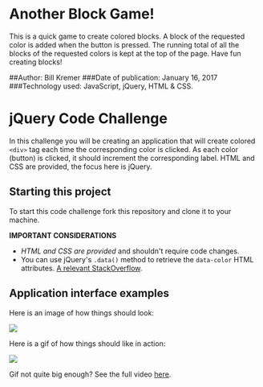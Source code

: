 # Another Block Game!

This is a quick game to create colored blocks.  A block of the requested color is added when the button is pressed.  The running total of all the blocks of the requested colors is kept at the top of the page.  Have fun creating blocks!

##Author: Bill Kremer
###Date of publication: January 16, 2017
###Technology used: JavaScript, jQuery, HTML & CSS.




# jQuery Code Challenge

In this challenge you will be creating an application that will create colored `<div>` tag each time the corresponding color is clicked. As each color (button) is clicked, it should increment the corresponding label. HTML and CSS are provided, the focus here is jQuery.

## Starting this project
To start this code challenge fork this repository and clone it to your machine.

**IMPORTANT CONSIDERATIONS**

* _HTML and CSS are provided_ and shouldn't require code changes.
* You can use jQuery's `.data()` method to retrieve the `data-color` HTML attributes. [A relevant StackOverflow](http://stackoverflow.com/questions/5309926/how-to-get-the-data-id-attribute).


## Application interface examples
Here is an image of how things should look:

![](http://i.imgur.com/kNR9bsI.png)

Here is a gif of how things should like in action:

![](http://i.giphy.com/l46CjOg8GvCqz9igM.gif)

Gif not quite big enough? See the full video [here](https://dl.dropboxusercontent.com/u/86491916/Exp-Trm-Final.mp4).

<!--<video src="https://dl.dropboxusercontent.com/u/86491916/Exp-Trm-Final.mp4">-->

<!--<video>-->
<!--  <source src="https://dl.dropboxusercontent.com/u/86491916/Exp-Trm-Final.mp4" type="video/mp4">-->
<!--</video>-->
